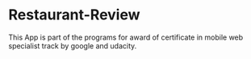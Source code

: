 # Restaurant-Review
This App is part of the programs for award of certificate in mobile web specialist track by google and udacity.
